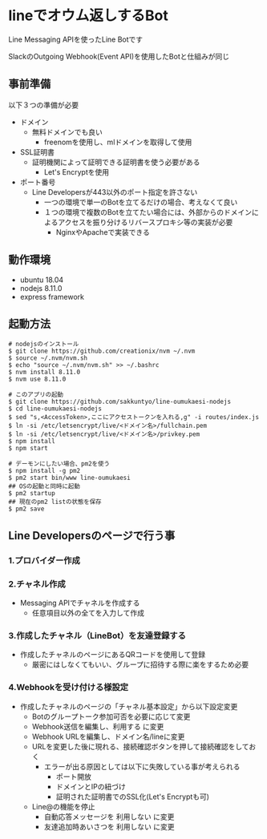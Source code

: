 # lineでオウム返しするBot

Line Messaging APIを使ったLine Botです

SlackのOutgoing Webhook(Event API)を使用したBotと仕組みが同じ

## 事前準備

以下３つの準備が必要

- ドメイン
  - 無料ドメインでも良い
    - freenomを使用し、mlドメインを取得して使用
- SSL証明書
  - 証明機関によって証明できる証明書を使う必要がある
    - Let's Encryptを使用
- ポート番号
  - Line Developersが443以外のポート指定を許さない
    - 一つの環境で単一のBotを立てるだけの場合、考えなくて良い
    - １つの環境で複数のBotを立てたい場合には、外部からのドメインによるアクセスを振り分けるリバースプロキシ等の実装が必要
      - NginxやApacheで実装できる

## 動作環境

- ubuntu 18.04
- nodejs 8.11.0
- express framework

## 起動方法

```
# nodejsのインストール
$ git clone https://github.com/creationix/nvm ~/.nvm
$ source ~/.nvm/nvm.sh
$ echo "source ~/.nvm/nvm.sh" >> ~/.bashrc
$ nvm install 8.11.0
$ nvm use 8.11.0

# このアプリの起動
$ git clone https://github.com/sakkuntyo/line-oumukaesi-nodejs
$ cd line-oumukaesi-nodejs
$ sed "s,<AccessToken>,ここにアクセストークンを入れる,g" -i routes/index.js
$ ln -si /etc/letsencrypt/live/<ドメイン名>/fullchain.pem
$ ln -si /etc/letsencrypt/live/<ドメイン名>/privkey.pem
$ npm install
$ npm start

# デーモンにしたい場合、pm2を使う
$ npm install -g pm2
$ pm2 start bin/www line-oumukaesi
## OSの起動と同時に起動
$ pm2 startup
## 現在のpm2 listの状態を保存
$ pm2 save
```

## Line Developersのページで行う事

### 1.プロバイダー作成

### 2.チャネル作成

- Messaging APIでチャネルを作成する
  - 任意項目以外の全てを入力して作成

### 3.作成したチャネル（LineBot）を友達登録する

- 作成したチャネルのページにあるQRコードを使用して登録
  - 厳密にはしなくてもいい、グループに招待する際に楽をするため必要

### 4.Webhookを受け付ける様設定

- 作成したチャネルのページの「チャネル基本設定」から以下設定変更
  - Botのグループトーク参加可否を必要に応じて変更
  - Webhook送信を編集し、利用する に変更
  - Webhook URLを編集し、ドメイン名/lineに変更
  - URLを変更した後に現れる、接続確認ボタンを押して接続確認をしておく
    - エラーが出る原因としては以下に失敗している事が考えられる
      - ポート開放
      - ドメインとIPの紐づけ
      - 証明された証明書でのSSL化(Let's Encryptも可)
  - Line@の機能を停止
    - 自動応答メッセージを 利用しない に変更
    - 友達追加時あいさつを 利用しない に変更
